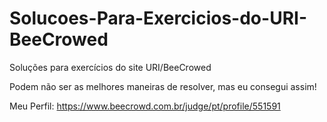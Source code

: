 # Solucoes-Para-Exercicios-do-URI-BeeCrowed
Soluções para exercícios do site URI/BeeCrowed

Podem não ser as melhores maneiras de resolver, mas eu consegui assim!

Meu Perfil: https://www.beecrowd.com.br/judge/pt/profile/551591

